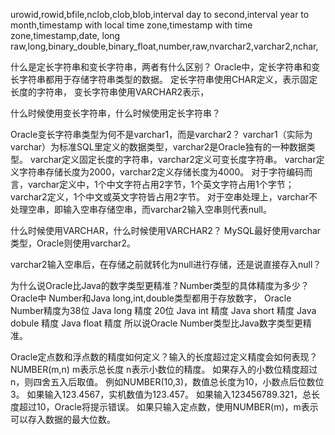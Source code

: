 urowid,rowid,bfile,nclob,clob,blob,interval day to second,interval year to month,timestamp with local time zone,timestamp with time zone,timestamp,date, long raw,long,binary_double,binary_float,number,raw,nvarchar2,varchar2,nchar,

什么是定长字符串和变长字符串，两者有什么区别？
Oracle中，定长字符串和变长字符串都用于存储字符串类型的数据。
定长字符串使用CHAR定义，表示固定长度的字符串，
变长字符串使用VARCHAR2表示，

什么时候使用变长字符串，什么时候使用定长字符串？

Oracle变长字符串类型为何不是varchar1，而是varchar2？
varchar1（实际为varchar）为标准SQL里定义的数据类型，varchar2是Oracle独有的一种数据类型。
varchar定义固定长度的字符串，varchar2定义可变长度字符串。
varchar定义字符串存储长度为2000，varchar2定义存储长度为4000。
对于字符编码而言，varchar定义中，1个中文字符占用2字节，1个英文字符占用1个字节；varchar2定义，1个中文或英文字符皆占用2字节。
对于空串处理上，varchar不处理空串，即输入空串存储空串，而varchar2输入空串则代表null。

什么时候使用VARCHAR，什么时候使用VARCHAR2？
MySQL最好使用varchar类型，Oracle则使用varchar2。

varchar2输入空串后，在存储之前就转化为null进行存储，还是说直接存入null？

为什么说Oracle比Java的数字类型更精准？Number类型的具体精度为多少？
Oracle中 Number和Java long,int,double类型都用于存放数字，
Oracle Number精度为38位
Java long 精度 20位
Java int 精度
Java short 精度
Java dobule 精度
Java float 精度
所以说Oracle Number类型比Java数字类型更精准。

Oracle定点数和浮点数的精度如何定义？输入的长度超过定义精度会如何表现？
NUMBER(m,n) m表示总长度 n表示小数位的精度。
如果存入的小数位精度超过n，则四舍五入后取值。
例如NUMBER(10,3)，数值总长度为10，小数点后位数位3。
如果输入123.4567，实机数值为123.457。
如果输入123456789.321，总长度超过10，Oracle将提示错误。
如果只输入定点数，使用NUMBER(m)，m表示可以存入数据的最大位数。